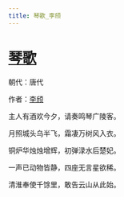 ```yaml
---
title: 琴歌_李颀
---
```


# [琴歌](http://so.gushiwen.org/view_6016.aspx)

朝代：唐代

作者：[李颀](http://so.gushiwen.org/author_671.aspx)

主人有酒欢今夕，请奏鸣琴广陵客。

月照城头乌半飞，霜凄万树风入衣。

铜炉华烛烛增辉，初弹渌水后楚妃。

一声已动物皆静，四座无言星欲稀。

清淮奉使千馀里，敢告云山从此始。